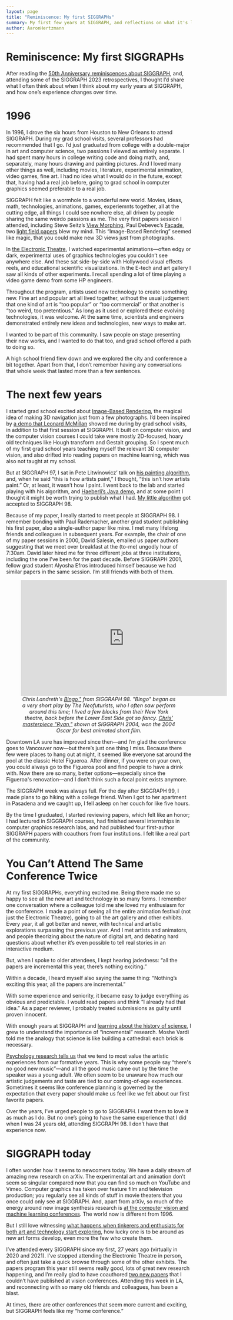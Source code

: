 ```yaml
---
layout: page
title: "Reminiscence: My first SIGGRAPHs"
summary: My first few years at SIGGRAPH, and reflections on what it's like to attend the same conference for many years.
author: AaronHertzmann
---
```


# Reminiscence: My first SIGGRAPHs

After reading the [50th Anniversary reminiscences about SIGGRAPH](https://dx.doi.org/10.1109/MCG.2023.3266086), and, attending some of the SIGGRAPH 2023 retrospectives, I thought I’d share what I often think about when I think about my early years at SIGGRAPH, and how one’s experience changes over time.

# 1996

In 1996, I drove the six hours from Houston to New Orleans to attend SIGGRAPH. During my grad school visits, several professors had recommended that I go. I’d just graduated from college with a double-major in art and computer science, two passions I viewed as entirely separate. I had spent many hours in college writing code and doing math, and, separately, many hours drawing and painting pictures. And I loved many other things as well, including movies, literature, experimental animation, video games, fine art. I had no idea what I would do in the future, except that, having had a real job before, going to grad school in computer graphics seemed preferable to a real job.

SIGGRAPH felt like a wormhole to a wonderful new world. Movies, ideas, math, technologies, animations, games, experiemnts together, all at the cutting edge, all things I could see nowhere else, all driven by people sharing the same weirdo passions as me. The very first papers session I attended, including Steve Seitz’s [View Morphing](https://homes.cs.washington.edu/~seitz/vmorph/vmorph.htm), Paul Debevec’s [Façade](https://www.pauldebevec.com/Research/), two [light field papers](https://graphics.stanford.edu/papers/light/) blew my mind. This “Image-Based Rendering” seemed like magic, that you could make new 3D views just from photographs. 

In [the Electronic Theatre](https://history.siggraph.org/conference/siggraph-1996-23rd-annual-conference-on-computer-graphics-and-interactive-techniques/), I watched experimental animations—often edgy or dark, experimental uses of graphics technologies you couldn’t see anywhere else. And these sat side-by-side with Hollywood visual effects reels, and educational scientific visualizations. In the E-tech and art gallery I saw all kinds of other experiments. I recall spending a lot of time playing a video game demo from some HP engineers.

Throughout the program, artists used new technology to create something new. Fine art and popular art all lived together, without the usual judgement that one kind of art is “too popular” or “too commercial” or that another is “too weird, too pretentious.” As long as it used or explored these evolving technologies, it was welcome. At the same time, scientists and engineers demonstrated entirely new ideas and technologies, new ways to make art.

I wanted to be part of this community. I saw people on stage presenting their new works, and I wanted to do that too, and grad school offered a path to doing so.

A high school friend flew down and we explored the city and conference a bit together. Apart from that, I don’t remember having any conversations that whole week that lasted more than a few sentences.


# The next few years

I started grad school excited about [Image-Based Rendering](https://en.wikipedia.org/wiki/Image-based_modeling_and_rendering), the magical idea of making 3D navigation just from a few photographs. I’d been inspired by [a demo that Leonard McMillan](http://www.cs.unc.edu/~ibr/pubs/mcmillan-plenoptic/plenoptic-abs.html) showed me during by grad school visits, in addition to that first session at SIGGRAPH. It built on computer vision, and the computer vision courses I could take were mostly 2D-focused, hoary old techniques like Hough transform and Gestalt grouping. So I spent much of my first grad school years teaching myself the relevant 3D computer vision, and also drifted into reading papers on machine learning, which was also not taught at my school.

But  at SIGGRAPH 97, I sat in Pete Litwinowicz’ talk on [his painting algorithm](https://dl.acm.org/doi/10.1145/258734.258893), and, when he said “this is how artists paint,” I thought, “this isn’t how artists paint.” Or, at least, it wasn’t how I paint. I went back to the lab and started playing with his algorithm, and [Haeberli’s Java demo](http://laminadesign.com/explore/impression/impabout.html), and at some point I thought it might be worth trying to publish what I had. [My little algorithm](https://mrl.cs.nyu.edu/publications/painterly98/) got accepted to SIGGRAPH 98.

Because of my paper, I really started to meet people at SIGGRAPH 98. I remember bonding with Paul Rademacher, another grad student publishing his first paper, also a single-author paper like mine.  I met many lifelong friends and colleagues in subsequent years. For example, the chair of one of my paper sessions in 2000, David Salesin, emailed us paper authors suggesting that we meet over breakfast at the (to-me) ungodly hour of 7:30am. David later hired me for three different jobs at three institutions, including the one I’ve been for the past decade. Before SIGGRAPH 2001, fellow grad student Alyosha Efros introduced himself because we had similar papers in the same session. I’m still friends with both of them. 

<center>
<figure>
<iframe width="560" height="315" src="https://www.youtube.com/embed/i6dSZYoAIdg" title="YouTube video player" frameborder="0" allow="accelerometer; autoplay; clipboard-write; encrypted-media; gyroscope; picture-in-picture; web-share" allowfullscreen></iframe>
<figcaption><i>Chris Landreth's <a href="https://en.wikipedia.org/wiki/Bingo_(1998_film)">Bingo,"</a> from SIGGRAPH 98. "Bingo" began as a very short play by The Neofuturists, who I often saw perform around this time; I lived a few blocks from their New York theatre, back before the Lower East Side got so fancy.
	<a href="https://www.youtube.com/watch?v=nbkBjZKBLHQ">Chris' masterpiece "Ryan,"</a> shown at SIGGRAPH 2004, won the 2004 Oscar for best animated short film.</i>
</figcaption>
</figure>
</center>

Downtown LA sure has improved since then—and I’m glad the conference goes to Vancouver now—but there’s just one thing I miss. Because there few were places to hang out at night, it seemed like everyone sat around the pool at the classic Hotel Figueroa. After dinner, if you were on your own, you could always go to the Figueroa pool and find people to have a drink with. Now there are so many, better options—especially since the Figueroa's renovation—and I don’t think such a focal point exists anymore.

The SIGGRAPH week was always full. For the day after SIGGRAPH 99, I made plans to go hiking with a college friend.  When I got to her apartment in Pasadena and we caught up, I fell asleep on her couch for like five hours.

By the time I graduated, I started reviewing papers, which felt like an honor; I had lectured in SIGGRAPH courses, had finished several internships in computer graphics research labs, and had published four first-author SIGGRAPH papers with coauthors from four institutions. I felt like a real part of the community.


# You Can’t Attend The Same Conference Twice

At my first SIGGRAPHs, everything excited me. Being there made me so happy to see all the new art and technology in so many forms. I remember one conversation where a colleague told me she loved my enthusiasm for the conference. I made a point of seeing all the entire animation festival (not just the Electronic Theatre), going to all the art gallery and other exhibits. Every year, it all got better and newer, with technical and artistic explorations surpassing the previous year. And I met artists and animators, and people theorizing about the nature of digital art, and debating hard questions about whether it’s even possible to tell real stories in an interactive medium.

But, when I spoke to older attendees, I kept hearing jadedness: “all the papers are incremental this year, there’s nothing exciting.” 

Within a decade, I heard myself also saying  the same thing: “Nothing’s exciting this year, all the papers are incremental.” 

With some experience and seniority, it became easy to judge everything as obvious and predictable. I would read papers and think “I already had that idea.” As a paper reviewer, I probably treated submissions as guilty until proven innocent. 

With enough years at SIGGRAPH and [learning about the history of science](https://en.m.wikipedia.org/wiki/The_Structure_of_Scientific_Revolutions), I grew to understand the importance of “incremental” research. Moshe Vardi told me the analogy that science is like building a cathedral: each brick is necessary.

[Psychology research tells us](/2022/12/16/status-quo-bias.html) that we tend to most value the artistic experiences from our formative years. This is why some people say “there's no good new music”—and all the good music came out by the time the speaker was a young adult. We often seem to be unaware how much our artistic judgements and taste are tied to our coming-of-age experiences. Sometimes it seems like conference planning is governed by the expectation that every paper should make us feel like we felt about our  first favorite papers.

Over the years, I’ve urged people to go to SIGGRAPH. I want them to love it as much as I do.  But no one’s going to have the same experience that I did when I was 24 years old, attending SIGGRAPH 98. I don’t have that experience now. 


# SIGGRAPH today

I often wonder how it seems to newcomers today. We have a daily stream of amazing new research on arXiv. The experimental art and animation don’t seem so singular compared now that you can find so much on YouTube and Vimeo. Computer graphics has taken over feature film and television production; you regularly see all kinds of stuff in movie theaters that you once could only see at SIGGRAPH. And, apart from arXiv,  so much of the energy around new image synthesis research is [at the computer vision and machine learning conferences](/2020/08/31/cvpr-graphics.html). The world now is different from 1996.

But I still love witnessing [what happens when tinkerers and enthusiats for both art and technology start exploring](/2022/10/11/amateurs.html), how lucky one is to be around as new art forms develop, even more the few who create them.

I’ve attended every SIGGRAPH since my first, 27 years ago (virtually in 2020 and 2021). I’ve stopped attending the Electronic Theatre in person, and often just take a quick browse through some of the other exhibits. The papers program this year still seems really good, lots of great new research happening, and I’m really glad to have coauthored [two new papers](/2023/07/31/occluding-contours-part-2.html) that I couldn’t have published at vision conferences. Attending this week in LA, and reconnecting with so many old friends and colleagues, has been a blast.

At times, there are other conferences that seem more current and exciting, but SIGGRAPH feels like my “home conference.”  
